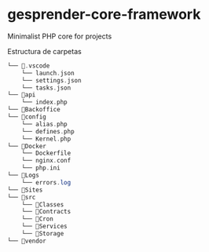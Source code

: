 # gesprender-core-framework

Minimalist PHP core for projects

Estructura de carpetas

```php
└── 📁.vscode
    └── launch.json
    └── settings.json
    └── tasks.json
└── 📁api
    └── index.php
└── 📁Backoffice
└── 📁config
    └── alias.php
    └── defines.php
    └── Kernel.php
└── 📁Docker
    └── Dockerfile
    └── nginx.conf
    └── php.ini
└── 📁Logs
    └── errors.log
└── 📁Sites
└── 📁src
    └── 📁Classes
    └── 📁Contracts
    └── 📁Cron
    └── 📁Services
    └── 📁Storage
└── 📁vendor
```
